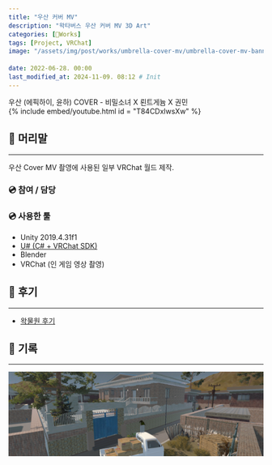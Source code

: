 ```yaml
---
title: "우산 커버 MV"
description: "왁타버스 우산 커버 MV 3D Art"
categories: [🍇Works]
tags: [Project, VRChat]
image: "/assets/img/post/works/umbrella-cover-mv/umbrella-cover-mv-banner.png"

date: 2022-06-28. 00:00
last_modified_at: 2024-11-09. 08:12 # Init
---
```


우산 (에픽하이, 윤하) COVER - 비밀소녀 X 뢴트게늄 X 권민  
{% include embed/youtube.html id = "T84CDxlwsXw" %}

## 📀 머리말

---

우산 Cover MV 촬영에 사용된 일부 VRChat 월드 제작.  

### 💿 참여 / 담당

### 💿 사용한 툴

- Unity 2019.4.31f1
- [U# (C# + VRChat SDK)](https://udonsharp.docs.vrchat.com/)
- Blender
- VRChat (인 게임 영상 촬영)

## 📀 후기

---

- [왁물원 후기](https://cafe.naver.com/steamindiegame/6697504)

## 📀 기록

---

![umbrella-cover-mv-banner](/assets/img/post/works/umbrella-cover-mv/umbrella-cover-mv-banner.png)
